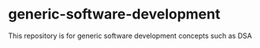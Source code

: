 # generic-software-development
This repository is for generic software development concepts such as DSA
